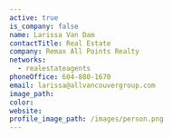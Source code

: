 ```yaml
---
active: true
is_company: false
name: Larissa Van Dam
contactTitle: Real Estate
company: Remax All Points Realty
networks:
  - realestateagents
phoneOffice: 604-880-1670
email: larissa@allvancouvergroup.com
image_path:
color:
website:
profile_image_path: /images/person.png
---
```



